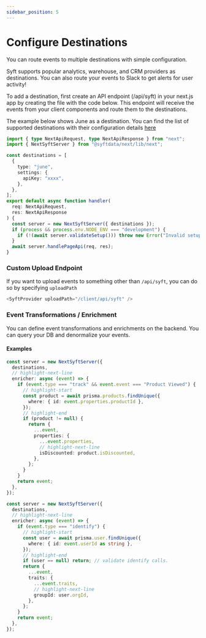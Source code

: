 ```yaml
---
sidebar_position: 5
---
```


# Configure Destinations

You can route events to multiple destinations with simple configuration.

Syft supports popular analytics, warehouse, and CRM providers as destinations. You can also route your events to Slack to get alerts for user activity!

To add a destination, first create an API endpoint (/api/syft) in your next.js app by creating the file with the code below. This endpoint will receive the events from your client components and route them to the destinations.

The example below shows June as a destination. You can find the list of supported destinations with their configuration details [here](/category/destinations)

```ts title="src/pages/api/syft.ts"
import { type NextApiRequest, type NextApiResponse } from "next";
import { NextSyftServer } from "@syftdata/next/lib/next";

const destinations = [
  {
    type: "june",
    settings: {
      apiKey: "xxxx",
    },
  },
];
export default async function handler(
  req: NextApiRequest,
  res: NextApiResponse
) {
  const server = new NextSyftServer({ destinations });
  if (process && process.env.NODE_ENV === "development") {
    if (!(await server.validateSetup())) throw new Error("Invalid setup");
  }
  await server.handlePageApi(req, res);
}
```

### Custom Upload Endpoint

If you want to upload events to something other than `/api/syft`, you can do so by specifying `uploadPath`

```ts title="src/pages/_app.jsx"
<SyftProvider uploadPath="/client/api/syft" />
```

### Event Transformations / Enrichment

You can define event transformations and enrichments on the backend. You can query your DB and denormalize your events.

#### Examples

```ts title="Enrich Product Impression event"
const server = new NextSyftServer({
  destinations,
  // highlight-next-line
  enricher: async (event) => {
    if (event.type === "track" && event.event === "Product Viewed") {
      // highlight-start
      const product = await prisma.products.findUnique({
        where: { id: event.properties.productId },
      });
      // highlight-end
      if (product != null) {
        return {
          ...event,
          properties: {
            ...event.properties,
            // highlight-next-line
            isDiscounted: product.isDiscounted,
          },
        };
      }
    }
    return event;
  },
});
```

```ts title="Validate and Enrich Identify calls"
const server = new NextSyftServer({
  destinations,
  // highlight-next-line
  enricher: async (event) => {
    if (event.type === "identify") {
      // highlight-start
      const user = await prisma.user.findUnique({
        where: { id: event.userId as string },
      });
      // highlight-end
      if (user == null) return; // validate identify calls.
      return {
        ...event,
        traits: {
          ...event.traits,
          // highlight-next-line
          groupId: user.orgId,
        },
      };
    }
    return event;
  },
});
```
